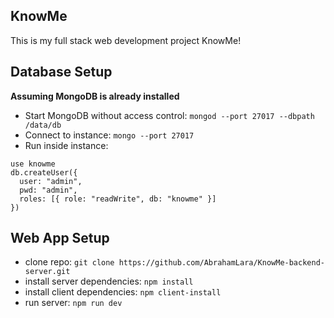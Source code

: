 ## KnowMe

This is my full stack web development project KnowMe!

## Database Setup

__Assuming MongoDB is already installed__

* Start MongoDB without access control: `mongod --port 27017 --dbpath /data/db`
* Connect to instance: `mongo --port 27017`
* Run inside instance:
```
use knowme
db.createUser({
  user: "admin",
  pwd: "admin",
  roles: [{ role: "readWrite", db: "knowme" }]
})
```

## Web App Setup

* clone repo: `git clone https://github.com/AbrahamLara/KnowMe-backend-server.git`
* install server dependencies: `npm install`
* install client dependencies: `npm client-install`
* run server: `npm run dev`